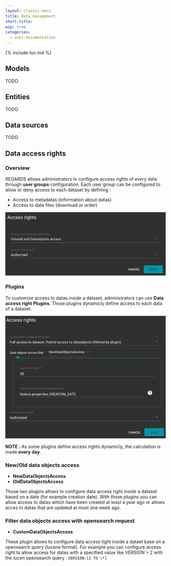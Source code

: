 ```yaml
---
layout: classic-docs
title: Data management
short-title:
wip: true
categories:
  - user-documentation
---
```


{% include toc.md %}

## Models

TODO

## Entities

TODO

## Data sources

TODO

## Data access rights

### Overview 

REGARDS allows administrators to configure access rights of every data through **user groups** configuration. Each user group can be configured to allow or deny access to each dataset by defining :
 - Access to metadatas (information about datas)
 - Access to data files (download or order)

![Access right](img/ar.png)

### Plugins

To customize access to datas inside a dataset, administrators can use **Data access right Plugins**. Those plugins dynamicly define access to each data of a dataset. 

 ![Access right](img/ar-with-plugin.png)

 **NOTE :** As some plugins define access rights dynamicly, the calculation is made **every day**.

 ### New/Old data objects access

  - **NewDataObjectsAccess**
  - **OldDataObjectsAccess**

 Those two plugins allows to configure data access right inside a dataset based on a date (for example creation date). With those plugins you can allow access to datas which have been created at least a year ago or allows acces to datas that are updated at most one week ago.

 ### Filter data objects access with opensearch request

 - **CustomDataObjectsAccess**

 These plugin allows to configure data access tight inside a dataet base on a opensearch query (lucene format). For example you can configure access right to allow access for datas with a specified value like VERSION > 2 with the lucen opensearch query : `VERSION:[2 TO \*]`
